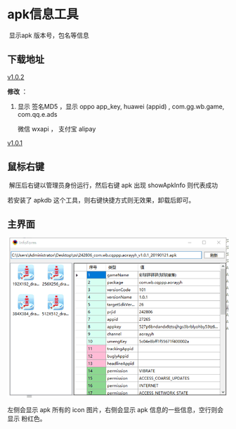 # apk信息工具

​	显示apk 版本号，包名等信息

## 下载地址

[v1.0.2](http://gui.vigame.cn/apkInfo/v1.0.2/apkInfo_1.0.2.zip)

**修改** ：

1. 显示 签名MD5 ，显示 oppo app_key, huawei (appid) , com.gg.wb.game, com.qq.e.ads

   微信 wxapi ， 支付宝 alipay

[v1.0.1](http://gui.vigame.cn/apkInfo/v1.0.1/apkInfo_1.0.1.zip)



## 鼠标右键

​	解压后右键以管理员身份运行，然后右键 apk 出现 showApkInfo 则代表成功

若安装了 apkdb 这个工具，则右键快捷方式则无效果，卸载后即可。



## 主界面

![main](../../.gitbook/assets/wbgui/apkInfo/main.png)



左侧会显示 apk 所有的 icon 图片，右侧会显示 apk 信息的一些信息，空行则会显示 粉红色。